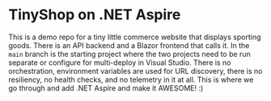 # TinyShop on .NET Aspire

This is a demo repo for a tiny little commerce website that displays sporting goods. There is an API backend and a Blazor frontend that calls it. In the `main` branch is the starting project where the two projects need to be run separate or configure for multi-deploy in Visual Studio. There is no orchestration, environment variables are used for URL discovery, there is no resiliency, no health checks, and no telemetry in it at all. This is where we go through and add .NET Aspire and make it AWESOME! :)

